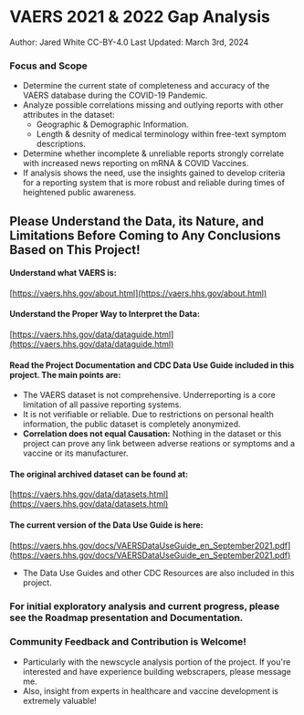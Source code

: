 # VAERS 2021 & 2022 Gap Analysis
Author: Jared White  CC-BY-4.0
Last Updated: March 3rd, 2024

### Focus and Scope
- Determine the current state of completeness and accuracy of the VAERS database during the COVID-19 Pandemic.
- Analyze possible correlations missing and outlying reports with other attributes in the dataset:
    -  Geographic & Demographic Information.
    -  Length & desnity of medical terminology within free-text symptom descriptions.
- Determine whether incomplete & unreliable reports strongly correlate with increased news reporting on mRNA & COVID Vaccines.
- If analysis shows the need, use the insights gained to develop criteria for a reporting system that is more robust and reliable during times of heightened public awareness.

## Please Understand the Data, its Nature, and Limitations Before Coming to Any Conclusions Based on This Project!
#### Understand what VAERS is:
[https://vaers.hhs.gov/about.html](https://vaers.hhs.gov/about.html)
#### Understand the Proper Way to Interpret the Data:
[https://vaers.hhs.gov/data/dataguide.html](https://vaers.hhs.gov/data/dataguide.html)
#### Read the Project Documentation and CDC Data Use Guide included in this project. The main points are:
- The VAERS dataset is not comprehensive. Underreporting is a core limitation of all passive reporting systems.
- It is not verifiable or reliable. Due to restrictions on personal health information, the public dataset is completely anonymized.
- **Correlation does not equal Causation:** Nothing in the dataset or this project can prove any link between adverse reations or symptoms and a vaccine or its manufacturer.
#### The original archived dataset can be found at:
[https://vaers.hhs.gov/data/datasets.html](https://vaers.hhs.gov/data/datasets.html)
#### The current version of the Data Use Guide is here:
[https://vaers.hhs.gov/docs/VAERSDataUseGuide_en_September2021.pdf](https://vaers.hhs.gov/docs/VAERSDataUseGuide_en_September2021.pdf)
- The Data Use Guides and other CDC Resources are also included in this project.

### For initial exploratory analysis and current progress, please see the Roadmap presentation and Documentation.

### Community Feedback and Contribution is Welcome!
- Particularly with the newscycle analysis portion of the project. If you're interested and have experience building webscrapers, please message me.
- Also, insight from experts in healthcare and vaccine development is extremely valuable!
